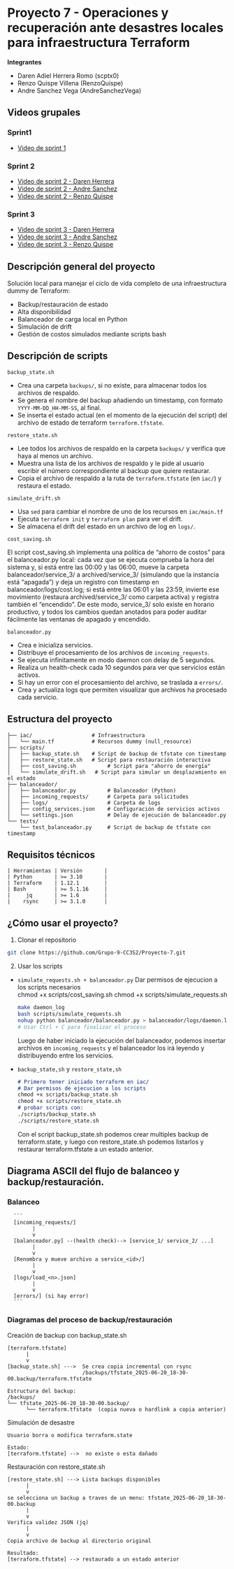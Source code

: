 # Proyecto 7 - Operaciones y recuperación ante desastres locales para infraestructura Terraform

**Integrantes**
- Daren Adiel Herrera Romo (scptx0)
- Renzo Quispe Villena (RenzoQuispe)
- Andre Sanchez Vega (AndreSanchezVega)

## Videos grupales

### Sprint1
- [Video de sprint 1](https://unipe-my.sharepoint.com/:v:/g/personal/daren_herrera_r_uni_pe/EYXxNwB6cb9OmSLQNa7B8q4B7q1i92Xruj1x8dw18KKDHg?nav=eyJyZWZlcnJhbEluZm8iOnsicmVmZXJyYWxBcHAiOiJPbmVEcml2ZUZvckJ1c2luZXNzIiwicmVmZXJyYWxBcHBQbGF0Zm9ybSI6IldlYiIsInJlZmVycmFsTW9kZSI6InZpZXciLCJyZWZlcnJhbFZpZXciOiJNeUZpbGVzTGlua0NvcHkifX0&e=dMGP9e)

### Sprint 2
- [Video de sprint 2 - Daren Herrera](https://drive.google.com/file/d/1jPPA7qiJpGir4vT4eNaaCHprOUBv8P7Q/view?usp=sharing)
- [Video de sprint 2 - Andre Sanchez](https://drive.google.com/file/d/1dsf3CsWrHlfc4x4EFR3oL97l-DVonTc5/view?usp=sharing)
- [Video de sprint 2 - Renzo Quispe](https://drive.google.com/file/d/17Rh5Ulbk4M2tX8Aw21NVSINUbb9qNJaH/view?usp=sharing)

### Sprint 3
- [Video de sprint 3 - Daren Herrera](https://drive.google.com/file/d/1AGy1jX1GKZ3inboNBuWKUTCsziNMFrt-/view?usp=drive_link)
- [Video de sprint 3 - Andre Sanchez](https://drive.google.com/file/d/1o3VQVK3MyQE-CrOIfd-X3HM050sVBiVC/view)
- [Video de sprint 3 - Renzo Quispe](https://drive.google.com/file/d/1UYIr5GtclGQe9zUyR4IUwAHf4EySOVfX/view?usp=drive_link)

## Descripción general del proyecto

Solución local para manejar el ciclo de vida completo de una infraestructura dummy de Terraform:
- Backup/restauración de estado
- Alta disponibilidad
- Balanceador de carga local en Python
- Simulación de drift
- Gestión de costos simulados mediante scripts bash

## Descripción de scripts

`backup_state.sh`
- Crea una carpeta `backups/`, si no existe, para almacenar todos los archivos de respaldo.
- Se genera el nombre del backup añadiendo un timestamp, con formato `YYYY-MM-DD_HH-MM-SS`, al final.
- Se inserta el estado actual (en el momento de la ejecución del script) del archivo de estado de terraform `terraform.tfstate`. 

`restore_state.sh`
- Lee todos los archivos de respaldo en la carpeta `backups/` y verifica que haya al menos un archivo.
- Muestra una lista de los archivos de respaldo y le pide al usuario escribir el número correspondiente al backup que quiere restaurar.
- Copia el archivo de respaldo a la ruta de `terraform.tfstate` (en `iac/`) y restaura el estado.

`simulate_drift.sh`
- Usa `sed` para cambiar el nombre de uno de los recursos en `iac/main.tf`
- Ejecuta `terraform init` y `terraform plan` para ver el drift.
- Se almacena el drift del estado en un archivo de log en `logs/`.

`cost_saving.sh`

El script cost_saving.sh implementa una política de “ahorro de costos” para el balanceador.py local: cada vez que se ejecuta comprueba la hora del sistema y, si está entre las 00:00 y las 06:00, mueve la carpeta balanceador/service_3/ a archived/service_3/ (simulando que la instancia está “apagada”) y deja un registro con timestamp en balanceador/logs/cost.log; si está entre las 06:01 y las 23:59, invierte ese movimiento (restaura archived/service_3/ como carpeta activa) y registra también el “encendido”. De este modo, service_3/ solo existe en horario productivo, y todos los cambios quedan anotados para poder auditar fácilmente las ventanas de apagado y encendido.

`balanceador.py`
- Crea e inicializa servicios.
- Distribuye el procesamiento de los archivos de `incoming_requests`.
- Se ejecuta infinitamente en modo daemon con delay de 5 segundos.
- Realiza un health-check cada 10 segundos para ver que servicios están activos.
- Si hay un error con el procesamiento del archivo, se traslada a `errors/`.
- Crea y actualiza logs que permiten visualizar que archivos ha procesado cada servicio. 

## Estructura del proyecto

```
├── iac/                   # Infraestructura
│   └── main.tf            # Recursos dummy (null_resource)
├── scripts/
│   ├── backup_state.sh    # Script de backup de tfstate con timestamp
│   ├── restore_state.sh   # Script para restauración interactiva
│   ├── cost_saving.sh          # Script para "ahorro de energía"
│   └── simulate_drift.sh   # Script para simular un desplazamiento en el estado
├── balanceador/
│   ├── balanceador.py          # Balanceador (Python)
│   ├── incoming_requests/      # Carpeta para solicitudes
│   ├── logs/                   # Carpeta de logs
│   ├── config_services.json    # Configuración de servicios activos
│   └── settings.json           # Delay de ejecución de balanceador.py
└── tests/
    └── test_balanceador.py     # Script de backup de tfstate con timestamp  
```

## Requisitos técnicos
```
| Herramientas | Versión       |
| Python       | >= 3.10       |
| Terraform    | 1.12.1        |
| Bash         | >= 5.1.16     |
|     jq       | >= 1.6        |
|    rsync     | >= 3.1.0      |
```
## ¿Cómo usar el proyecto?

1. Clonar el repositorio

```bash
git clone https://github.com/Grupo-9-CC3S2/Proyecto-7.git
```

2. Usar los scripts
- `simulate_requests.sh + balanceador.py` 
    Dar permisos de ejecucion a los scripts necesarios  
    chmod +x scripts/cost_saving.sh
    chmod +x scripts/simulate_requests.sh
    ```bash
    make daemon_log
    bash scripts/simulate_requests.sh
    nohup python balanceador/balanceador.py > balanceador/logs/daemon.log 2>&1 &
    # Usar Ctrl + C para finalizar el proceso
    ```

    Luego de haber iniciado la ejecución del balanceador, podemos insertar archivos en `incoming_requests` y el balanceador los irá leyendo y distribuyendo entre los servicios.
- `backup_state,sh` y `restore_state,sh`
    ```markdown
    # Primero tener iniciado terraform en iac/
    # Dar permisos de ejecucion a los scripts
    chmod +x scripts/backup_state.sh
    chmod +x scripts/restore_state.sh
    # probar scripts con:   
    ./scripts/backup_state.sh
    ./scripts/restore_state.sh
    ```
    Con el script backup_state.sh podemos crear multiples backup de terraform.state, y luego con restore_state.sh podemos listarlos y restaurar terraform.tfstate a un estado anterior.

## Diagrama ASCII del flujo de balanceo y backup/restauración.

### Balanceo

      ```
      [incoming_requests/] 
            |
            v
      [balanceador.py] --(health check)--> [service_1/ service_2/ ...]
            |
            v
      [Renombra y mueve archivo a service_<id>/]
            |
            v
      [logs/load_<n>.json]
            |
            v
      [errors/] (si hay error)
      ```

### Diagramas del proceso de backup/restauración

Creación de backup con backup_state.sh
```
[terraform.tfstate] 
      |
      v
[backup_state.sh] --->  Se crea copia incremental con rsync
                        /backups/tfstate_2025-06-20_18-30-00.backup/terraform.tfstate

Estructura del backup:
/backups/
└── tfstate_2025-06-20_18-30-00.backup/
      └── terraform.tfstate  (copia nueva o hardlink a copia anterior)
```
Simulación de desastre
```
Usuario borra o modifica terraform.state

Estado:
[terraform.tfstate] -->  no existe o esta dañado
```
Restauración con restore_state.sh
```
[restore_state.sh] ---> Lista backups disponibles
      |
      v
se selecciona un backup a traves de un menu: tfstate_2025-06-20_18-30-00.backup
      |
      v
Verifica validez JSON (jq)
      |
      v
Copia archivo de backup al directorio original

Resultado:
[terraform.tfstate] --> restaurado a un estado anterior

```